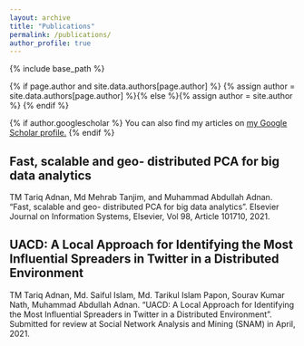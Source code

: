 ```yaml
---
layout: archive
title: "Publications"
permalink: /publications/
author_profile: true
---
```

{% include base_path %}

{% if page.author and site.data.authors[page.author] %}
  {% assign author = site.data.authors[page.author] %}{% else %}{% assign author = site.author %}
{% endif %}

{% if author.googlescholar %}
  You can also find my articles on <u><a href="{{author.googlescholar}}">my Google Scholar profile</a>.</u>
{% endif %}

Fast, scalable and geo- distributed PCA for big data analytics
------
TM Tariq Adnan, Md Mehrab Tanjim, and Muhammad Abdullah Adnan. “Fast, scalable and geo- distributed PCA for big data analytics”. Elsevier Journal on Information Systems, Elsevier, Vol 98, Article 101710, 2021.


UACD: A Local Approach for Identifying the Most Influential Spreaders in Twitter in a Distributed Environment
------
TM Tariq Adnan, Md. Saiful Islam, Md. Tarikul Islam Papon, Sourav Kumar Nath, Muhammad Abdullah Adnan. “UACD: A Local Approach for Identifying the Most Influential Spreaders in Twitter in a Distributed Environment”. Submitted for review at Social Network Analysis and Mining (SNAM) in April, 2021.


